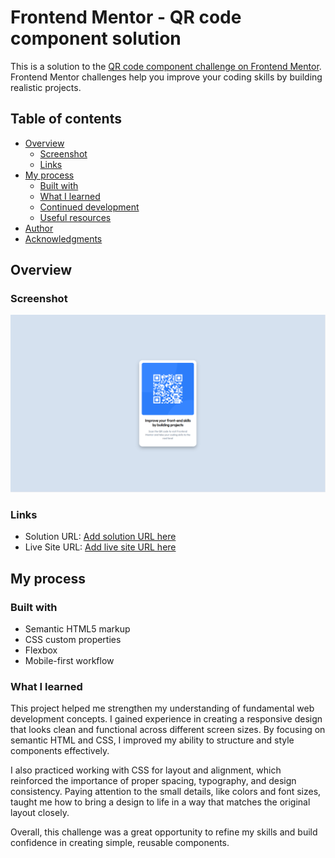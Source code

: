# Frontend Mentor - QR code component solution

This is a solution to the [QR code component challenge on Frontend Mentor](https://www.frontendmentor.io/challenges/qr-code-component-iux_sIO_H). Frontend Mentor challenges help you improve your coding skills by building realistic projects. 

## Table of contents

- [Overview](#overview)
  - [Screenshot](#screenshot)
  - [Links](#links)
- [My process](#my-process)
  - [Built with](#built-with)
  - [What I learned](#what-i-learned)
  - [Continued development](#continued-development)
  - [Useful resources](#useful-resources)
- [Author](#author)
- [Acknowledgments](#acknowledgments)

## Overview

### Screenshot

![](images\screen_cap.png)

### Links

- Solution URL: [Add solution URL here](https://your-solution-url.com)
- Live Site URL: [Add live site URL here](https://your-live-site-url.com)

## My process

### Built with

- Semantic HTML5 markup
- CSS custom properties
- Flexbox
- Mobile-first workflow

### What I learned

This project helped me strengthen my understanding of fundamental web development concepts. I gained experience in creating a responsive design that looks clean and functional across different screen sizes. By focusing on semantic HTML and CSS, I improved my ability to structure and style components effectively.

I also practiced working with CSS for layout and alignment, which reinforced the importance of proper spacing, typography, and design consistency. Paying attention to the small details, like colors and font sizes, taught me how to bring a design to life in a way that matches the original layout closely.

Overall, this challenge was a great opportunity to refine my skills and build confidence in creating simple, reusable components.